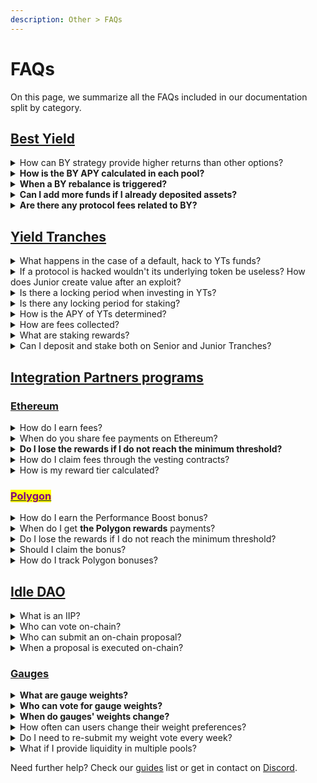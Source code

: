 ```yaml
---
description: Other > FAQs
---
```


# FAQs

On this page, we summarize all the FAQs included in our documentation split by category.

## [Best Yield](../products/best-yield/faqs.md)

<details>

<summary>How can BY strategy provide higher returns than other options?</summary>

The algorithm is programmed to analyze the supply rate functions across integrated protocols and total funds in the pool, and it's able to constantly rebalance capital across any number of protocols to **earn the highest interest rate possible** with very high precision.

</details>

<details>

<summary><strong>How is the BY APY calculated in each pool?</strong></summary>

The displayed APY is the aggregated interest rate of the APYs coming from multiple lending providers, depending on the allocated funds and the governance tokens from the underlying protocols.

</details>

<details>

<summary><strong>When a BY rebalance is triggered?</strong></summary>

Several factors can trigger a rebalance. Factors related to network conditions/congestion, and if a new allocation exceeds the previous one by a significant percentage. Hence, the timing is variable.

In general, a rebalance happens every 3 hours on Ethereum and hourly on Polygon.

</details>

<details>

<summary><strong>Can I add more funds if I already deposited assets?</strong></summary>

Yes, any user who has already deposited funds within one or more pools can add additional funds to the current deposited assets.&#x20;

Each addition of new funds always requires a confirmation and signature via smart contract, and therefore require to pay the related network fees (not controlled or received by Idle in any case).

</details>

<details>

<summary><strong>Are there any protocol fees related to BY?</strong></summary>

Idle currently sets a 10% fee when deposited funds are withdrawn. For more information on Idle's fees, please visit the dedicated [Fees section](../products/fees.md)

</details>

## [Yield Tranches](../products/yield-tranches/faqs.md)

<details>

<summary>What happens in the case of a default, hack to YTs funds?</summary>

Read the[ YTs Edge Cases ](../developers/perpetual-yield-tranches/edge-cases.md)section to learn more about default or hack scenarios and how they would be managed.

</details>

<details>

<summary>If a protocol is hacked wouldn't its underlying token be useless? How does Junior create value after an exploit?</summary>

If the attacker is able to completely drain a protocol, both Senior and Junior tranches would be affected. This event is extremely rare, as usually a hack is composed of recursive interactions that steal part of the funds. When the protocol itself is hacked, there are guardians that can pause the system and prevent further losses. Even if validators are directly hacked, it's unlikely that all the validators will suffer the same issue, just causing partial losses.

In this vision, Senior Tranche increases the security profile of the liquidity provider, adding an extra layer of protection: Junior Tranche deposits.

</details>

<details>

<summary>Is there a locking period when investing in YTs?</summary>

There are **no locking periods or epochs** and users are free to enter and exit at any time. The interest earned (and governance tokens, after being partially sold in the market) will be split between the two classes according to a predefined ratio called _trancheAPRSplitRatio_ (e.g. 10% interest to Senior tranche holders and 90% to Junior tranche).

</details>

<details>

<summary>Is there any locking period for staking?</summary>

There is no lockup period for staking.

</details>

<details>

<summary>How is the APY of YTs determined?</summary>

The base APY, before being split between tranches, is provided by the underlying strategy that takes into account the reinvestment of the accrued governance tokens (except for eventual IDLE rewards). The actual APY of each tranche class is determined by the ratio between the current underlying TVL of Senior and Junior tranches (i.e. APY = share of yield allocated to senior tranches/Senior TVL). The APY has to be considered net of fees.&#x20;

For more info [view the readme](https://github.com/Idle-Labs/idle-tranches#idle-dynamic-tranches) on GitHub.

</details>

<details>

<summary>How are fees collected?</summary>

Fees are collected at each harvest event. When the strategy auto-reinvest accrued tokens, the **Idle protocol charges a 10% performance fee**. Revenues get routed to the _FeeCollector_ address.

</details>

<details>

<summary>What are staking rewards?</summary>

To keep a good ratio between Senior and Junior tranches and a healthy APY, part of farmed governance tokens (e.g. IDLE) are redistributed to users who stake their tranche tokens in specific tranche rewards contracts.

</details>

<details>

<summary>Can I deposit and stake both on Senior and Junior Tranches?</summary>

You can always deposit in the Tranche of your preference. Staking is available only in Senior tranches. Next to Senior tranches APYs you can over the ℹ️ and see the breakdown of the APR.

</details>

## [Integration Partners programs](faqs.md#integration-partners-programs)

### [Ethereum](broken-reference)

<details>

<summary>How do I earn fees?</summary>

Include your wallet address as part of the deposit transaction data. More information regarding the input parameters of the deposit method can be found in the BY [Methods](../developers/best-yield/methods/) section in the [Protocols](broken-reference) chapter.

</details>

<details>

<summary>When do you share fee payments on Ethereum?</summary>

Leagues process the $IDLE payments towards the vesting contracts weekly.\
\
The minimum threshold to execute the fee-sharing is 500 $IDLE.

</details>

<details>

<summary><strong>Do I lose the rewards if I do not reach the minimum threshold?</strong></summary>

Accrued shared fees that do not reach the minimum threshold are recorded in the dashboard until their sum is higher than 500 $IDLE. Once rewards reach that threshold, the fee-sharing payment is executed.

</details>

<details>

<summary>How do I claim fees through the vesting contracts?</summary>

The Treasury League deploys a vesting contract for each partner. Deployment is executed when the first payment is processed. The same contract will receive the following payments and only the referral address is entitled to redeem the vested tokens. Tokens are vested on a linear basis over a 3-month period and the partner can claim them anytime.

</details>

<details>

<summary>How is my reward tier calculated?</summary>

Your tier is calculated as the average Partner Deposited Asset (PDA) value between the first deposit and the first payment. When the fee-sharing transaction is executed, the tier is then calculated in the timeframe between that day and the next payment.\
You can check some helpful examples [here](broken-reference).

</details>

### [<mark style="color:purple;">Polygon</mark>](broken-reference)

<details>

<summary>How do I earn the Performance Boost bonus?</summary>

Include your wallet address as part of the deposit transaction data. More information regarding the input parameters of the deposit method can be found in the BY [Methods](../developers/best-yield/methods/) section in the [Protocols](broken-reference) chapter.

</details>

<details>

<summary>When do I get <strong>the Polygon rewards</strong> payments?</summary>

$MATIC rewards are processed on a weekly basis.

</details>

<details>

<summary>Do I lose the rewards if I do not reach the minimum threshold?</summary>

Accrued bonuses that do not reach the minimum threshold are recorded in the dashboard until their sum is higher than 100 $MATIC. Once rewards reach the threshold, the bonus payment is executed.

</details>

<details>

<summary>Should I claim the bonus?</summary>

The Treasury League sends the bonus to the referral address attached to deposits, no need to claim it.

</details>

<details>

<summary>How do I track Polygon bonuses?</summary>

You can track the $MATIC rewards on the dedicated Polygon [Dune Analytics](https://dune.xyz/queries/210529) dashboard.

</details>

## [Idle DAO](../governance/idle-dao/faqs.md)

<details>

<summary>What is an IIP?</summary>

IIP, as explained in the docs [Glossary](golossary.md), stands for the _Idle Improvement Proposal_ and represents a proposal for a protocol change that needs to go through $IDLE token holders' on-chain vote.

</details>

<details>

<summary>Who can vote on-chain?</summary>

Every user that holds $IDLE can vote, but to get the eligibility before voting they must [self-delegate or delegate](https://gov.idle.finance/t/guide-how-to-delegate) to others their voting rights.

</details>

<details>

<summary>Who can submit an on-chain proposal?</summary>

Every address with at least 130,000 $IDLE delegated can submit on-chain proposals. \
At any stage, the proposal can be cancelled by its creator or if he/she loses the required delegated votes.

</details>

<details>

<summary>When a proposal is executed on-chain?</summary>

The quorum to execute any change on the protocol is 520,000 $IDLE and an IIP is executed if the majority (50% +1) of the voters cast a “_For_” vote.

</details>

### [Gauges](../governance/idle-staking/gauges/faqs.md)

<details>

<summary><strong>What are gauge weights?</strong></summary>

Gauge weights account how much $IDLE will be received by a liquidity gauge.

</details>

<details>

<summary><strong>Who can vote for gauge weights?</strong></summary>

Only users who stake/lock their $IDLE (i.e. stkIDLE holders) have access to gauge weight voting.

</details>

<details>

<summary><strong>When do gauges' weights change?</strong></summary>

Gauges’ weights change once a week, every Thursday (\~12:00 AM UTC).

</details>

<details>

<summary>How often can users change their weight preferences?</summary>

Users can change their weights once every 10 days. The 10-days window is counted since their last voting preference submission.

</details>

<details>

<summary>Do I need to re-submit my weight vote every week?</summary>

Users don't have to vote again every week except if they want to change their vote distribution.

</details>

<details>

<summary>What if I provide liquidity in multiple pools? </summary>

Your voting power applies to all gauges but may produce different boosts based on how much liquidity you are providing and how much total liquidity the PYT pool has.

</details>



Need further help? Check our [guides](guides/) list or get in contact on [Discord](https://discord.com/invite/mpySAJp).
